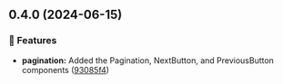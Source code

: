 ## 0.4.0 (2024-06-15)


### 🚀 Features

- **pagination:** Added the Pagination, NextButton, and PreviousButton components ([93085f4](https://github.com/storm-software/cyclone-ui/commit/93085f4))